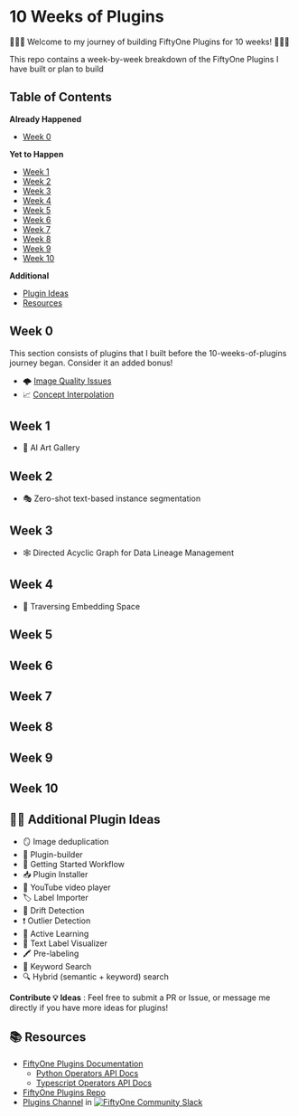 # 10 Weeks of Plugins

🚀🚀🚀 Welcome to my journey of building FiftyOne Plugins for 10 weeks! 🚀🚀🚀

This repo contains a week-by-week breakdown of the FiftyOne Plugins I have built or plan to build

## Table of Contents

**Already Happened**
- [Week 0](#week-0)


**Yet to Happen**
- [Week 1](#week-1)
- [Week 2](#week-2)
- [Week 3](#week-3)
- [Week 4](#week-4)
- [Week 5](#week-5)
- [Week 6](#week-6)
- [Week 7](#week-7)
- [Week 8](#week-8)
- [Week 9](#week-9)
- [Week 10](#week-10)

**Additional**
- [Plugin Ideas](#-plugin-ideas)
- [Resources](#-resources)

## Week 0

This section consists of plugins that I built before the 10-weeks-of-plugins journey began. Consider it an added bonus!

- 🌩️ [Image Quality Issues](https://github.com/jacobmarks/image-quality-issues/tree/main)
- 📈 [Concept Interpolation](https://github.com/jacobmarks/concept-interpolation)

## Week 1

- 🎨 AI Art Gallery

## Week 2

- 🎭 Zero-shot text-based instance segmentation

## Week 3

- 🕸️ Directed Acyclic Graph for Data Lineage Management

## Week 4

-  🌌 Traversing Embedding Space

## Week 5

## Week 6

## Week 7

## Week 8

## Week 9

## Week 10

## 🔌💡 Additional Plugin Ideas

- 🪞 Image deduplication
- 🔧 Plugin-builder
- 🚀 Getting Started Workflow
- 📥 Plugin Installer
- 🎥 YouTube video player
- 🏷️ Label Importer
- 🌊 Drift Detection
- ❗ Outlier Detection
- 🏃 Active Learning
- 📝 Text Label Visualizer
- 🖍️ Pre-labeling
- 🔑 Keyword Search
- 🔍 Hybrid (semantic + keyword) search


**Contribute 💡 Ideas** : Feel free to submit a PR or Issue, or message me directly if you have more ideas for plugins!

## 📚 Resources

- [FiftyOne Plugins Documentation](https://docs.voxel51.com/plugins/index.html)
  - [Python Operators API Docs](https://docs.voxel51.com/api/fiftyone.operators.types.html#module-fiftyone.operators.types)
  - [Typescript Operators API Docs](https://docs.voxel51.com/plugins/api/fiftyone.operators.html#fiftyone.operators)
- [FiftyOne Plugins Repo](https://github.com/voxel51/fiftyone-plugins)
- [Plugins Channel](https://fiftyone-users.slack.com/archives/plugins) in [![FiftyOne Community Slack](https://img.shields.io/badge/FiftyOne%20Community%20Slack-4A154B?logo=slack&logoColor=white)](https://slack.voxel51.com)
